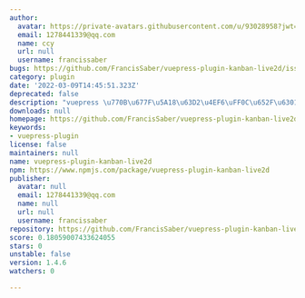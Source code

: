 ```yaml
---
author:
  avatar: https://private-avatars.githubusercontent.com/u/93028958?jwt=eyJhbGciOiJIUzI1NiIsInR5cCI6IkpXVCJ9.eyJpc3MiOiJnaXRodWIuY29tIiwiYXVkIjoicmF3LmdpdGh1YnVzZXJjb250ZW50LmNvbSIsImtleSI6ImtleTEiLCJleHAiOjE3MzQ2NzIwNjAsIm5iZiI6MTczNDY3MDg2MCwicGF0aCI6Ii91LzkzMDI4OTU4In0.YCeqb9VSET87tBm3pDeoqs5O8OCdq8SXs2TFhyOBsZQ&v=4
  email: 1278441339@qq.com
  name: ccy
  url: null
  username: francissaber
bugs: https://github.com/FrancisSaber/vuepress-plugin-kanban-live2d/issues
category: plugin
date: '2022-03-09T14:45:51.323Z'
deprecated: false
description: "vuepress \u770B\u677F\u5A18\u63D2\u4EF6\uFF0C\u652F\u6301moc3.0"
downloads: null
homepage: https://github.com/FrancisSaber/vuepress-plugin-kanban-live2d#readme
keywords:
- vuepress-plugin
license: false
maintainers: null
name: vuepress-plugin-kanban-live2d
npm: https://www.npmjs.com/package/vuepress-plugin-kanban-live2d
publisher:
  avatar: null
  email: 1278441339@qq.com
  name: null
  url: null
  username: francissaber
repository: https://github.com/FrancisSaber/vuepress-plugin-kanban-live2d
score: 0.18059007433624055
stars: 0
unstable: false
version: 1.4.6
watchers: 0

---
```


